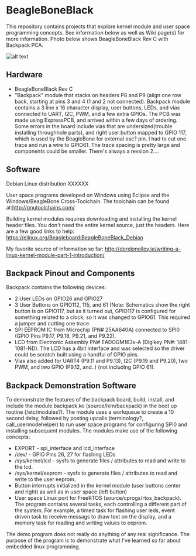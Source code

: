 # BeagleBoneBlack
This repository contains projects that explore kernel module and user space programming concepts.  See information below as well as Wiki page(s) for more information.  Photo below shows BeagleBoneBlack Rev C with Backpack PCA.  

![alt text](https://raw.githubusercontent.com/danaolcott/BeagleBone/master/source/photos/beagleboneblack_demo2.jpg)


Hardware
--------
- BeagleBoneBlack Rev C
- "Backpack" module that stacks on headers P8 and P9 (align one row back, starting at pins 3 and 4 (1 and 2 not connected).  Backpack module contains a 3 line x 16 character display, user buttons, LEDs, and vias connected to UART, I2C, PWM, and a few extra GPIOs.  The PCB was made using ExpressPCB, and arrived within a few days of ordering.  Some errors in the board include vias that are undersized(trouble installing throughhole parts), and right user button mapped to GPIO 117, which is used by the BeagleBone for external osc? pin.  I had to cut one trace and run a wire to GPIO61.  The trace spacing is pretty large and components could be smaller.  There's always a revsion 2....

Software
--------
Debian Linux distribution XXXXXX

User space programs developed on Windows using Eclipse and the Windows/BeagleBone Cross-Toolchain.  The toolchain can be found at:http://gnutoolchains.com/

Building kernel modules requires downloading and installing the kernel header files.  You don't need the entire kernel source, just the headers.  Here are a few good links to help:
https://elinux.org/Beagleboard:BeagleBoneBlack_Debian

My favorite source of information so far:
http://derekmolloy.ie/writing-a-linux-kernel-module-part-1-introduction/


Backpack Pinout and Components
------------------------------
Backpack contains the following devices:
- 2 User LEDs on GPIO26 and GPIO27
- 3 User Buttons on GPIO112, 115, and 61 (Note: Schematics show the right button is on GPIO117, but as it turned out, GPIO117 is configured for something related to a clock, so it was changed to GPIO61.  This required a jumper and cutting one trace.
- SPI EEPROM IC from Microchip (PN# 25AA640A) connected to SPI0 (GPIO Pins P9.17, P9.18, P9.21, and P9.22).
- LCD from Electronic Assembly PN# EADOGM163x-A (Digikey PN#: 1481-1081-ND).  The LCD has a 4bit interface and was selected so the driver could be scratch built using a handful of GPIO pins.
- Vias also added for UART4 (P9.11 and P9.13), I2C (P9.19 and P9.20), two PWM, and two GPIO (P9.12, and..) (not including GPIO 61).


Backpack Demonstration Software
-------------------------------
To demonstrate the features of the backpack board, build, install, and include the module backpack.ko (source/lkm/backpack) in the boot up routine (/etc/modules?).  The module uses a workqueue to create a 10 second delay, followed by posting upcalls (terminology?, call_usermodehelper) to run user space programs for configuring SPI0 and installing subsequent modules.  The modules make use of the following concepts:
- EXPORT - spi_interface and lcd_interface
- /dev/ - GPIO Pins 26, 27 for flashing LEDs
- /sys/kernel/lcd - sysfs to generate files / attributes to read and write to the lcd.
- /sys/kernel/eeprom - sysfs to generate files / attributes to read and write to the user eeprom.
- Button interrupts initialized in the kernel module (user buttons center and right) as well as in user space (left button)
- User space Linux port for FreeRTOS (source/cprogs/rtos_backpack).  The program contains several tasks, each controlling a different part of the system.  For example, a timed task for flashing user leds, event driven task to receive messags to draw text on the display, and a memory task for reading and writing values to eeprom.

The demo program does not really do anything of any real significance.  The purpose of the program is to demonstrate what I've learned so far about embedded linux programming.  


